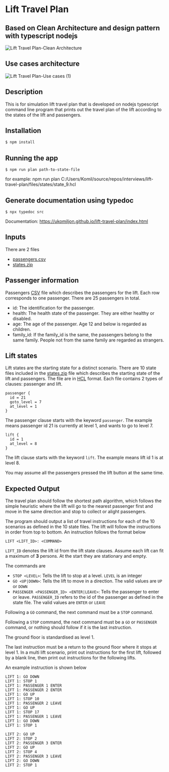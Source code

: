 # Lift Travel Plan

## Based on Clean Architecture and design pattern with typescript nodejs

![Lift Travel Plan-Clean Architecture](https://user-images.githubusercontent.com/16934572/114799569-7661af00-9dca-11eb-9259-d031f1e5917f.png)

## Use cases architecture

![Lift Travel Plan-Use cases (1)](https://user-images.githubusercontent.com/16934572/114876058-87450b80-9e30-11eb-8034-870c998c4d82.png)


## Description
This is for simulation lift travel plan that is developed on nodejs typescript command line program that prints out the travel plan of the lift according to the states of the lift and passengers.

## Installation

```bash
$ npm install
```
## Running the app
```
$ npm run plan path-to-state-file
```
for example: npm run plan C:/Users/Komil/source/repos/interviews/lift-travel-plan/files/states/state_9.hcl

## Generate documentation using typedoc
```
$ npx typedoc src
```

Documentation: https://ukomiljon.github.io/lift-travel-plan/index.html


## Inputs

There are 2 files 
 - [passengers.csv](https://s3-ap-southeast-1.amazonaws.com/static.propine.com/passengers.csv)
 - [states.zip](https://s3-ap-southeast-1.amazonaws.com/static.propine.com/states.zip)

## Passenger information
Passengers [CSV](https://s3-ap-southeast-1.amazonaws.com/static.propine.com/passengers.csv) file which describes the passengers for the lift. Each row corresponds to one passenger. There are 25 passengers in total.

 - id: The identification for the passenger.
 - health: The health state of the passenger. They are either healthy or disabled.
 - age: The age of the passenger. Age 12 and below is regarded as children.
 - family_id: If the family_id is the same, the passengers belong to the same family. People not from the same family are regarded as strangers.

## Lift states

Lift states are the starting state for a distinct scenario. There are 10 state files included in the [states.zip](https://s3-ap-southeast-1.amazonaws.com/static.propine.com/states.zip) file which describes the starting state of the lift and passengers. The file are in [HCL](https://github.com/hashicorp/hcl) format. Each file contains 2 types of clauses: passenger and lift.

``` hcl
passenger {
  id = 21
  goto_level = 7
  at_level = 1
}
```

The passenger clause starts with the keyword `passenger`. The example means passenger id 21 is currently at level 1, and wants to go to level 7.

``` hcl
lift {
  id = 1
  at_level = 8
}
```

The lift clause starts with the keyword `lift`. The example means lift id 1 is at level 8.

You may assume all the passengers pressed the lift button at the same time.

## Expected Output

The travel plan should follow the shortest path algorithm, which follows the simple heuristic where the lift will go to the nearest passenger first and move in the same direction and stop to collect or alight passengers.

The program should output a list of travel instructions for each of the 10 scenarios as defined in the 10 state files. The lift will follow the instructions in order from top to bottom. An instruction follows the format below

```
LIFT <LIFT_ID>: <COMMAND>
```

`LIFT_ID` denotes the lift id from the lift state clauses. Assume each lift can fit a maximum of **3** persons. At the start they are stationary and empty.

The commands are
 - `STOP <LEVEL>`: Tells the lift to stop at a level. `LEVEL` is an integer
 - `GO <UP|DOWN>`: Tells the lift to move in a direction. The valid values are `UP` or `DOWN`
 - `PASSENGER <PASSENGER_ID> <ENTER|LEAVE>`: Tells the passenger to enter or leave. `PASSENGER_ID` refers to the id of the passenger as defined in the state file. The valid values are `ENTER` or `LEAVE`

Following a `GO` command, the next command must be a `STOP` command.

Following a `STOP` command, the next command must be a `GO` or `PASSENGER` command, or nothing should follow if it is the last instruction.

The ground floor is standardised as level 1.

The last instruction must be a return to the ground floor where it stops at level 1. In a multi lift scenario, print out instructions for the first lift, followed by a blank line, then print out instructions for the following lifts.

An example instruction is shown below

```
LIFT 1: GO DOWN
LIFT 1: STOP 1
LIFT 1: PASSENGER 1 ENTER
LIFT 1: PASSENGER 2 ENTER
LIFT 1: GO UP
LIFT 1: STOP 10
LIFT 1: PASSENGER 2 LEAVE
LIFT 1: GO UP
LIFT 1: STOP 17
LIFT 1: PASSENGER 1 LEAVE
LIFT 1: GO DOWN
LIFT 1: STOP 1

LIFT 2: GO UP
LIFT 2: STOP 2
LIFT 2: PASSENGER 3 ENTER
LIFT 2: GO UP
LIFT 2: STOP 4
LIFT 2: PASSENGER 3 LEAVE
LIFT 2: GO DOWN
LIFT 2: STOP 1
```

